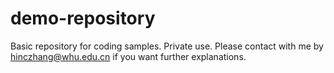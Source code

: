 # demo-repository
Basic repository for coding samples. Private use.
Please contact with me by hinczhang@whu.edu.cn if you want further explanations.
